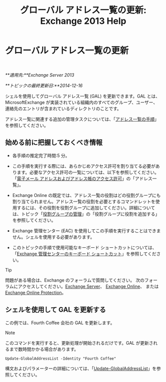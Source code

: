﻿---
title: 'グローバル アドレス一覧の更新: Exchange 2013 Help'
TOCTitle: グローバル アドレス一覧の更新
ms:assetid: 236e8530-62dd-4c43-8a5d-8465623252e6
ms:mtpsurl: https://technet.microsoft.com/ja-jp/library/Bb266966(v=EXCHG.150)
ms:contentKeyID: 49895292
ms.date: 05/23/2018
mtps_version: v=EXCHG.150
ms.translationtype: MT
---

# グローバル アドレス一覧の更新

 

_**適用先:**Exchange Server 2013_

_**トピックの最終更新日:**2014-12-16_

シェルを使用してグローバル アドレス一覧 (GAL) を更新できます。GAL とは、MicrosoftExchange が実装されている組織内のすべてのグループ、ユーザー、連絡先のエントリが含まれているディレクトリのことです。

アドレス一覧に関連する追加の管理タスクについては、「[アドレス一覧の手順](address-list-procedures-exchange-2013-help.md)」を参照してください。

## 始める前に把握しておくべき情報

  - 各手順の推定完了時間:5 分。

  - この手順を実行する際には、あらかじめアクセス許可を割り当てる必要があります。必要なアクセス許可の一覧については、以下を参照してください。「[電子メール アドレスおよびアドレス帳のアクセス許可](email-address-and-address-book-permissions-exchange-2013-help.md)」の「アドレス一覧」。

  - Exchange Online の既定では、アドレス一覧の役割はどの役割グループにも割り当てられません。アドレス一覧の役割を必要とするコマンドレットを使用するには、その役割を役割グループに追加してください。詳細については、トピック「[役割グループの管理](manage-role-groups-exchange-2013-help.md)」の「役割グループに役割を追加する」を参照してください。

  - Exchange 管理センター (EAC) を使用してこの手順を実行することはできません。シェルを使用する必要があります。

  - このトピックの手順で使用可能なキーボード ショートカットについては、「[Exchange 管理センターのキーボード ショートカット](keyboard-shortcuts-in-the-exchange-admin-center-exchange-online-protection-help.md)」を参照してください。


> [!TIP]
> 問題がある場合は、Exchange のフォーラムで質問してください。 次のフォーラムにアクセスしてください。<A href="https://go.microsoft.com/fwlink/p/?linkid=60612">Exchange Server</A>、 <A href="https://go.microsoft.com/fwlink/p/?linkid=267542">Exchange Online</A>、 または <A href="https://go.microsoft.com/fwlink/p/?linkid=285351">Exchange Online Protection</A>。



## シェルを使用して GAL を更新する

この例では、Fourth Coffee 会社の GAL を更新します。


> [!NOTE]
> このコマンドを実行すると、更新処理が開始されるだけです。GAL が更新されるまで数時間かかる場合があります。



    Update-GlobalAddressList -Identity "Fourth Coffee"

構文およびパラメーターの詳細については、「[Update-GlobalAddressList](https://technet.microsoft.com/ja-jp/library/aa998806\(v=exchg.150\))」を参照してください。

